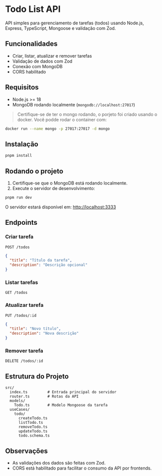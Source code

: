# Todo List API

API simples para gerenciamento de tarefas (todos) usando Node.js, Express, TypeScript, Mongoose e validação com Zod.

## Funcionalidades

- Criar, listar, atualizar e remover tarefas
- Validação de dados com Zod
- Conexão com MongoDB
- CORS habilitado

## Requisitos

- Node.js >= 18
- MongoDB rodando localmente (`mongodb://localhost:27017`)

> Certifique-se de ter o mongo rodando, o porjeto foi criado usando o docker. Você podde rodar o container com:

```bash
docker run --name mongo -p 27017:27017 -d mongo
```

## Instalação

```bash
pnpm install
```

## Rodando o projeto

1. Certifique-se que o MongoDB está rodando localmente.
2. Execute o servidor de desenvolvimento:

```bash
pnpm run dev
```

O servidor estará disponível em: [http://localhost:3333](http://localhost:3333)

## Endpoints

### Criar tarefa

`POST /todos`

```json
{
  "title": "Título da tarefa",
  "description": "Descrição opcional"
}
```

### Listar tarefas

`GET /todos`

### Atualizar tarefa

`PUT /todos/:id`

```json
{
  "title": "Novo título",
  "description": "Nova descrição"
}
```

### Remover tarefa

`DELETE /todos/:id`

## Estrutura do Projeto

```
src/
  index.ts         # Entrada principal do servidor
  router.ts        # Rotas da API
  models/
    Todo.ts        # Modelo Mongoose da tarefa
  useCases/
    todo/
      createTodo.ts
      listTodo.ts
      removeTodo.ts
      updateTodo.ts
      todo.schema.ts
```

## Observações

- As validações dos dados são feitas com Zod.
- CORS está habilitado para facilitar o consumo da API por frontends.
